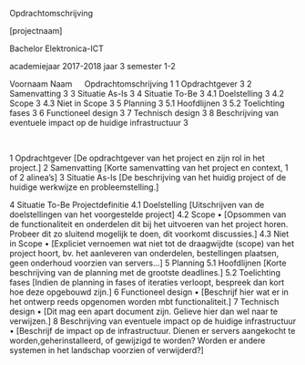 Opdrachtomschrijving

[projectnaam]







Bachelor Elektronica-ICT


academiejaar 2017-2018
jaar 3 semester 1-2

Voornaam Naam
 
Opdrachtomschrijving	1
1	Opdrachtgever	3
2	Samenvatting	3
3	Situatie As-Is	3
4	Situatie To-Be	3
4.1	Doelstelling	3
4.2	Scope	3
4.3	Niet in Scope	3
5	Planning	3
5.1	Hoofdlijnen	3
5.2	Toelichting fases	3
6	Functioneel design	3
7	Technisch design	3
8	Beschrijving van eventuele impact op de huidige infrastructuur	3

 


1	Opdrachtgever
[De opdrachtgever van het project en zijn rol in het project.]
2	Samenvatting
   [Korte samenvatting van het project en context, 1 of 2 alinea’s]
3	Situatie As-Is
[De beschrijving van het huidig project of de huidige werkwijze en probleemstelling.]

4	Situatie To-Be
Projectdefinitie
4.1	Doelstelling
[Uitschrijven van de doelstellingen van het voorgestelde project]
4.2	Scope
•	[Opsommen van de functionaliteit en onderdelen dit bij het uitvoeren van het project horen. Probeer dit zo sluitend mogelijk te doen, dit voorkomt discussies.]
4.3	Niet in Scope
•	[Expliciet vernoemen wat niet tot de draagwijdte (scope) van het project hoort, bv. het aanleveren van onderdelen, bestellingen plaatsen, geen onderhoud voorzien van servers…]
5	Planning
5.1	Hoofdlijnen
[Korte beschrijving van de planning met de grootste deadlines.]
5.2	Toelichting fases
[Indien de planning in fases of iteraties verloopt, bespreek dan kort hoe deze opgebouwd zijn.]
6	Functioneel design
•	[Beschrijf hier wat er in het ontwerp reeds opgenomen worden mbt functionaliteit.]
7	 Technisch design
•	[Dit mag een apart document zijn. Gelieve hier dan wel naar te verwijzen.]
8	Beschrijving van eventuele impact op de huidige infrastructuur
•	[Beschrijf de impact op de infrastructuur. Dienen er servers aangekocht te worden,geherinstalleerd, of gewijzigd te worden? Worden er andere systemen in het landschap voorzien of verwijderd?]
